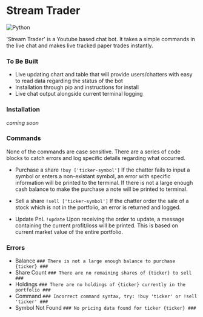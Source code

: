 # Stream Trader

![Python](https://img.shields.io/badge/python-3670A0?style=for-the-badge&logo=python&logoColor=ffdd54)

'Stream Trader' is a Youtube based chat bot. It takes a simple commands in the live chat and makes live tracked paper trades instantly.

### To Be Built
* Live updating chart and table that will provide users/chatters with easy to read data regarding the status of the bot
* Installation through pip and instructions for install
* Live chat output alongside current terminal logging

### Installation
*coming soon*

### Commands
None of the commands are case sensitive. There are a series of code blocks to catch errors and log specific details regarding what occurred.

* Purchase a share
```!buy ['ticker-symbol']```
If the chatter fails to input a symbol or enters a non-existant symbol, an error with specific information will be printed to the terminal. 
If there is not a large enough cash balance to make the purchase a note will be printed to terminal.

* Sell a share
```!sell ['ticker-symbol']```
If the chatter order the sale of a stock which is not in the portfolio, an error is returned and logged.

* Update PnL
```!update```
Upon receiving the order to update, a message containing the current profit/loss will be printed. This is based on current market value of the entire portfolio.

### Errors
* Balance
```### There is not a large enough balance to purchase {ticker} ###```
* Share Count
```### There are no remaining shares of {ticker} to sell ###```
* Holdings
```### There are no holdings of {ticker} currently in the portfolio ###```
* Command
```### Incorrect command syntax, try: !buy 'ticker' or !sell 'ticker' ###```
* Symbol Not Found
```### No pricing data found for ticker {ticker} ###```
